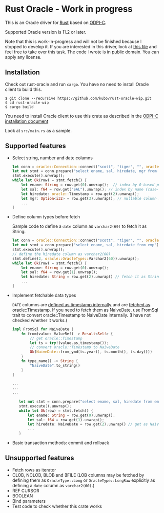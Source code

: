 # Rust Oracle - Work in progress

This is an Oracle driver for [Rust][] based on [ODPI-C][].

Supported Oracle version is 11.2 or later.

Note that this is work-in-progress and will not be finished because
I stopped to develop it. If you are interested in this driver, look
at [this file][notes.md] and feel free to take over this task. The code I wrote
is in public domain. You can apply any license.

## Installation

Check out rust-oracle and run `cargo`. You have no need to install Oracle client
to build this.
```shell
$ git clone --recursive https://github.com/kubo/rust-oracle-wip.git
$ cd rust-oracle-wip
$ cargo build
```

You need to install Oracle client to use this crate as described in
the [ODPI-C installation document][]

Look at `src/main.rs` as a sample.

## Supported features

* Select string, number and date columns
  ```rust
  let conn = oracle::Connection::connect("scott", "tiger", "", oracle::AuthMode::Default).unwrap();
  let mut stmt = conn.prepare("select ename, sal, hiredate, mgr from emp").unwrap();
  stmt.execute().unwrap();
  while let Ok(row) = stmt.fetch() {
      let ename: String = row.get(0).unwrap();  // index by 0-based position
      let sal: f64 = row.get("SAL").unwrap(); // index by name (case-sensitive)
      let hiredate: oracle::Timestamp = row.get(2).unwrap();
      let mgr: Option<i32> = row.get(3).unwrap(); // nullable column must be get as Option<...> to avoid panic
      ...
  }
  ```

* Define column types before fetch

  Sample code to define a `date` column as `varchar2(60)` to fetch it as String.
  ```rust
  let conn = oracle::Connection::connect("scott", "tiger", "", oracle::AuthMode::Default).unwrap();
  let mut stmt = conn.prepare("select ename, sal, hiredate from emp").unwrap();
  stmt.execute().unwrap();
  // define the hiredate column as varchar2(60)
  stmt.define(2, oracle::OracleType::Varchar2(60)).unwrap();
  while let Ok(row) = stmt.fetch() {
      let ename: String = row.get(0).unwrap();
      let sal: f64 = row.get(1).unwrap();
      let hiredate: String = row.get(2).unwrap() // fetch it as String
      ...
  }
  ```

* Implement fetchable data types

  `DATE` columns are [defined as timestamp internally][tsdef] and are [fetched
  as oracle::Timestamp][tsget]. If you need to fetch them as [NaiveDate][], use FromSql
  trait to convert oracle::Timestamp to NaiveDate internally.
  (I have not checked whether it works.)
  ```rust
  impl FromSql for NaiveDate {
      fn from(value: ValueRef) -> Result<Self> {
          // get oracle::Timestamp
          let ts = try!(value.as_timestamp());
          // convert oracle::Timestamp to NaiveDate
          Ok(NaiveDate::from_ymd(ts.year(), ts.month(), ts.day()))
      }
      fn type_name() -> String {
          "NaiveDate".to_string()
      }
  }

  ...
  ...
  ...
   
     let mut stmt = conn.prepare("select ename, sal, hiredate from emp").unwrap();
     stmt.execute().unwrap();
     while let Ok(row) = stmt.fetch() {
         let ename: String = row.get(0).unwrap();
         let sal: f64 = row.get(1).unwrap();
         let hiredate: NaiveDate = row.get(2).unwrap() // get as NaiveDate
         ...
     }
   ```

* Basic transaction methods: commit and rollback

## Unsupported features

* Fetch rows as iterator
* CLOB, NCLOB, BLOB and BFILE (LOB columns may be fetched by defining them as `OracleType::Long` or `OracleType::LongRaw` explicitly as defining a `date` column as `varchar2(60)`.)
* REF CURSOR
* BOOLEAN
* Bind parameters
* Test code to check whether this crate works

[Rust]:                 https://www.rust-lang.org/
[ODPI-C]:               https://oracle.github.io/odpi/
[ODPI-C installation document]: https://oracle.github.io/odpi/doc/installation.html
[tsdef]:                https://github.com/kubo/rust-oracle-wip/blob/4c6cada847/src/odpi.rs#L251-L252
[tsget]:                https://github.com/kubo/rust-oracle-wip/blob/4c6cada847/src/odpi.rs#L1369-L1379
[NaiveDate]:            https://docs.rs/chrono/0.3.0/chrono/naive/date/struct.NaiveDate.html

[notes.md]:             https://github.com/kubo/rust-oracle-wip/blob/master/notes.md
